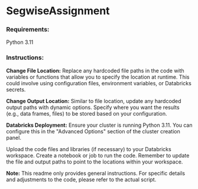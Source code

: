 # SegwiseAssignment

### Requirements:
Python 3.11

### Instructions:

**Change File Location:** Replace any hardcoded file paths in the code with variables or functions that allow you to specify the location at runtime. This could involve using configuration files, environment variables, or Databricks secrets.

**Change Output Location:** Similar to file location, update any hardcoded output paths with dynamic options. Specify where you want the results (e.g., data frames, files) to be stored based on your configuration.

**Databricks Deployment:**
Ensure your cluster is running Python 3.11. You can configure this in the "Advanced Options" section of the cluster creation panel.

Upload the code files and libraries (if necessary) to your Databricks workspace.
Create a notebook or job to run the code. Remember to update the file and output paths to point to the locations within your workspace.

**Note:** This readme only provides general instructions. For specific details and adjustments to the code, please refer to the actual script.
